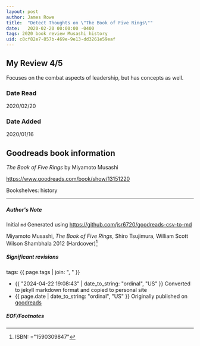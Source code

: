 ```yaml
---
layout: post
author: James Rowe
title:  "Detect Thoughts on \"The Book of Five Rings\""
date:   2020-02-20 00:00:00 -0400
tags: 2020 book review Musashi history
uid: c8cf82e7-857b-469e-9e13-dd3261e59eaf
---
```


<!-- highly dependent on how you personally use jekyll templates, and how you want this to show up -->
<!-- escape any jekyll keys with double brackets -->

## My Review 4/5

Focuses on the combat aspects of leadership, but has concepts as well.

### Date Read
2020/02/20

### Date Added
2020/01/16

## Goodreads book information

*The Book of Five Rings* by Miyamoto Musashi

https://www.goodreads.com/book/show/13151220

Bookshelves: history

---

##### Author's Note

Initial `md` Generated using https://github.com/jsr6720/goodreads-csv-to-md

Miyamoto Musashi, *The Book of Five Rings*, Shiro Tsujimura, William Scott Wilson Shambhala 2012 (Hardcover)[^1]

##### Significant revisions

tags: {{ page.tags | join: ", " }} <!-- todo move this somewhere -->

- {{ "2024-04-22 19:08:43" | date_to_string: "ordinal", "US" }} Converted to jekyll markdown format and copied to personal site
- {{ page.date | date_to_string: "ordinal", "US" }} Originally published on [goodreads](https://www.goodreads.com)

##### EOF/Footnotes

[^1]: ISBN: ="1590309847"